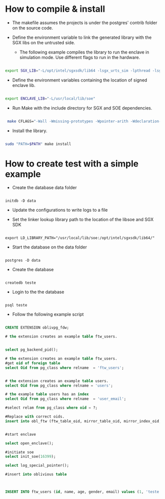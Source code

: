 # How to compile & install

- The makefile assumes the projects is under the postgres' contrib folder on the source code.

- Define the environment variable to link the generated library with the SGX libs on the untrusted side.

	- The following example compiles the library to run the enclave in simulation mode.
	Use different flags to run in the hardware.

```bash 

export SGX_LIB="-L/opt/intel/sgxsdk/lib64 -lsgx_urts_sim -lpthread -lsgx_uae_service_sim"

```

- Define the environment variables containing the location of signed enclave lib.
 
 ```bash

 export ENCLAVE_LIB="-L/usr/local/lib/soe"

 ```


- Run Make with the include directory for SGX and SOE dependencies.

```bash

 make CFLAGS="-Wall -Wmissing-prototypes -Wpointer-arith -Wdeclaration-after-statement -Wendif-labels -Wmissing-format-attribute -Wformat-security -fno-strict-aliasing -fwrapv -fexcess-precision=standard -g -O0 -fPIC -I. -I./ -I/usr/local/pgsql/include/server -I/usr/local/pgsql/include/internal -I/usr/local/include/soe -I/opt/intel/sgxsdk/include"

```

- Install the library.

```bash

sudo "PATH=$PATH" make install

```

# How to create test with a simple example

- Create the database data folder

```shell

initdb -D data

```

- Update the configurations to write logs to a file

- Set the linker lookup library path to the location of the libsoe and SGX SDK

```shell

export LD_LIBRARY_PATH="/usr/local/lib/soe:/opt/intel/sgxsdk/lib64/"

```

- Start the database on the data folder

```shell

postgres -D data

```

- Create the database


```shell

createdb teste

```

- Login to the the database

```shell

psql teste

```


- Follow the following example script

```sql

CREATE EXTENSION oblivpg_fdw;

# the extension creates an example table ftw_users.


select pg_backend_pid();

# the extension creates an example table ftw_users.
#get oid of foreign table 
select Oid from pg_class where relname  = 'ftw_users';


# the extension creates an example table users.
select Oid from pg_class where relname = 'users';

# the example table users has an index 
select Oid from pg_class where relname  = 'user_email';

#select relam from pg_class where oid = ?;

#Replace with correct oids.
insert into obl_ftw (ftw_table_oid, mirror_table_oid, mirror_index_oid, ftw_table_nblocks, ftw_index_nblocks, init) values(16399, 16392, 16395, 100, 100, false);


#start enclave

select open_enclave();

#initiate soe
select init_soe(16399);

select log_special_pointer();

#insert into oblivious table



INSERT INTO ftw_users (id, name, age, gender, email) values (1, 'teste', 20, 1, 'teste');

```
